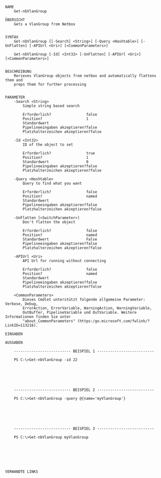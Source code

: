 ﻿```

NAME
    Get-nbVlanGroup
    
ÜBERSICHT
    Gets a VlanGroup from Netbox
    
    
SYNTAX
    Get-nbVlanGroup [[-Search] <String>] [-Query <Hashtable>] [-UnFlatten] [-APIUrl <Uri>] [<CommonParameters>]
    
    Get-nbVlanGroup [-Id] <Int32> [-UnFlatten] [-APIUrl <Uri>] [<CommonParameters>]
    
    
BESCHREIBUNG
    Rerieves VlanGroup objects from netbox and automatically flattens them and
    preps them for further processing
    

PARAMETER
    -Search <String>
        Simple string based search
        
        Erforderlich?                false
        Position?                    1
        Standardwert                 
        Pipelineeingaben akzeptieren?false
        Platzhalterzeichen akzeptieren?false
        
    -Id <Int32>
        ID of the object to set
        
        Erforderlich?                true
        Position?                    1
        Standardwert                 0
        Pipelineeingaben akzeptieren?false
        Platzhalterzeichen akzeptieren?false
        
    -Query <Hashtable>
        Query to find what you want
        
        Erforderlich?                false
        Position?                    named
        Standardwert                 
        Pipelineeingaben akzeptieren?false
        Platzhalterzeichen akzeptieren?false
        
    -UnFlatten [<SwitchParameter>]
        Don't flatten the object
        
        Erforderlich?                false
        Position?                    named
        Standardwert                 False
        Pipelineeingaben akzeptieren?false
        Platzhalterzeichen akzeptieren?false
        
    -APIUrl <Uri>
        API Url for running without connecting
        
        Erforderlich?                false
        Position?                    named
        Standardwert                 
        Pipelineeingaben akzeptieren?false
        Platzhalterzeichen akzeptieren?false
        
    <CommonParameters>
        Dieses Cmdlet unterstützt folgende allgemeine Parameter: Verbose, Debug,
        ErrorAction, ErrorVariable, WarningAction, WarningVariable,
        OutBuffer, PipelineVariable und OutVariable. Weitere Informationen finden Sie unter 
        "about_CommonParameters" (https:/go.microsoft.com/fwlink/?LinkID=113216). 
    
EINGABEN
    
AUSGABEN
    
    -------------------------- BEISPIEL 1 --------------------------
    
    PS C:\>Get-nbVlanGroup -id 22
    
    
    
    
    
    
    -------------------------- BEISPIEL 2 --------------------------
    
    PS C:\>Get-nbVlanGroup -query @{name='myVlanGroup'}
    
    
    
    
    
    
    -------------------------- BEISPIEL 3 --------------------------
    
    PS C:\>Get-nbVlanGroup myVlanGroup
    
    
    
    
    
    
    
VERWANDTE LINKS



```

